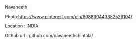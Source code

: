 Navaneeth

Photo:https://www.pinterest.com/pin/608830443352526104/

Location : INDIA

Github url : github.com/navaneethchintala/
